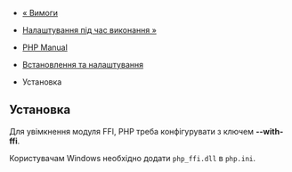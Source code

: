 - [« Вимоги](ffi.requirements.md)
- [Налаштування під час виконання »](ffi.configuration.md)

- [PHP Manual](index.md)
- [Встановлення та налаштування](ffi.setup.md)
- Установка

## Установка

Для увімкнення модуля FFI, PHP треба конфігурувати з ключем
**--with-ffi**.

Користувачам Windows необхідно додати `php_ffi.dll` в
`php.ini`.
